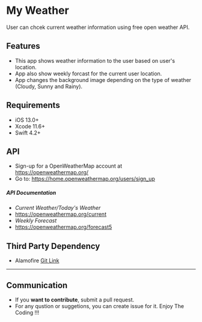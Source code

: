 # My Weather
User can chcek current weather information using free open weather API.

## Features
- This app shows weather information to the user based on user's location.
- App also show weekly forcast for the current user location.
- App changes the background image depending on the type of weather (Cloudy, Sunny and Rainy).

## Requirements
- iOS 13.0+
- Xcode 11.6+
- Swift 4.2+

## API
- Sign-up for a OpenWeatherMap account at https://openweathermap.org/
- Go to: https://home.openweathermap.org/users/sign_up

##### API Documentation
- *Current Weather/Today's Weather*
- https://openweathermap.org/current
- *Weekly Forecast*
- https://openweathermap.org/forecast5

## Third Party Dependency
- Alamofire [Git Link](https://github.com/Alamofire/Alamofire)


---
## Communication
- If you **want to contribute**, submit a pull request.
- For any qustion or suggetions, you can create issue for it. Enjoy The Coding !!!
